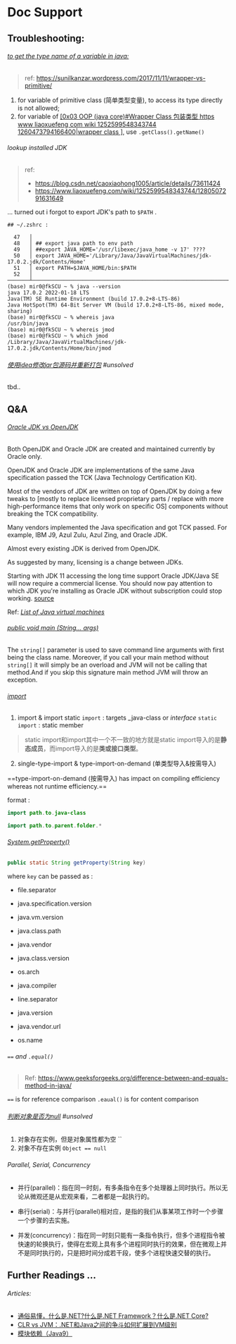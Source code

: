 # Doc Support



## Troubleshooting:

###### [to get the type name of a variable in java: ](https://www.cnblogs.com/smuxiaolei/p/7692392.html)

> ref: https://sunilkanzar.wordpress.com/2017/11/11/wrapper-vs-primitive/

1. for variable of primitive class (简单类型变量), to access its type directly is not allowed; 
2. for variable of  [[0x03 OOP (java core)#Wrapper Class 包装类型 https www liaoxuefeng com wiki 1252599548343744 1260473794166400|wrapper class ]](包装类型变量), use `.getClass().getName()` 



###### lookup installed JDK

> ref:
>- https://blog.csdn.net/caoxiaohong1005/article/details/73611424
>- https://www.liaoxuefeng.com/wiki/1252599548343744/1280507291631649

... turned out i forgot to export JDK's path to `$PATH` . 

```shell
## ~/.zshrc : 

  47   │
  48   │ ## export java path to env path
  49   │ ##export JAVA_HOME='/usr/libexec/java_home -v 17' ????
  50   │ export JAVA_HOME='/Library/Java/JavaVirtualMachines/jdk-17.0.2.jdk/Contents/Home'
  51   │ export PATH=$JAVA_HOME/bin:$PATH
  52   │
───────┴─────────────────────────────────────────────────────────────────────────────────────────────
(base) mir0@fkSCU ~ % java --version
java 17.0.2 2022-01-18 LTS
Java(TM) SE Runtime Environment (build 17.0.2+8-LTS-86)
Java HotSpot(TM) 64-Bit Server VM (build 17.0.2+8-LTS-86, mixed mode, sharing)
(base) mir0@fkSCU ~ % whereis java
/usr/bin/java
(base) mir0@fkSCU ~ % whereis jmod
(base) mir0@fkSCU ~ % which jmod
/Library/Java/JavaVirtualMachines/jdk-17.0.2.jdk/Contents/Home/bin/jmod
```



###### [使用idea修改jar包源码并重新打包](https://blog.csdn.net/weixin_43178406/article/details/119037447) #unsolved

tbd.. 



## Q&A

###### [Oracle JDK vs OpenJDK](https://stackoverflow.com/questions/22358071/differences-between-oracle-jdk-and-openjdk)

Both OpenJDK and Oracle JDK are created and maintained currently by Oracle only.

OpenJDK and Oracle JDK are implementations of the same Java specification passed the TCK (Java Technology Certification Kit).

Most of the vendors of JDK are written on top of OpenJDK by doing a few tweaks to [mostly to replace licensed proprietary parts / replace with more high-performance items that only work on specific OS] components without breaking the TCK compatibility.

Many vendors implemented the Java specification and got TCK passed. For example, IBM J9, Azul Zulu, Azul Zing, and Oracle JDK.

Almost every existing JDK is derived from OpenJDK.

As suggested by many, licensing is a change between JDKs. 

Starting with JDK 11 accessing the long time support Oracle JDK/Java SE will now require a commercial license. You should now pay attention to which JDK you're installing as Oracle JDK without subscription could stop working. [source](https://www.infoworld.com/article/3284164/java/oracle-now-requires-a-subscription-to-use-java-se.html)

Ref: *[List of Java virtual machines](https://en.wikipedia.org/wiki/List_of_Java_virtual_machines#Proprietary_implementations)*



###### [public void main (String... args)](https://stackoverflow.com/q/1672083/16542494)

The `string[]` parameter is used to save command line arguments with first being the class name. Moreover, if you call your main method without `string[]` it will simply be an overload and JVM will not be calling that method.And if you skip this signature main method JVM will throw an exception.



###### [import ](https://blog.csdn.net/qq_25665807/article/details/74747868)

1. import & import static 
`import` : targets _java-class or _interface_
`static import` : static member

> static import和import其中一个不一致的地方就是static import导入的是**静态成员**，而import导入的是**类或接口类型**。

2. single-type-import & type-import-on-demand (单类型导入&按需导入)

==type-import-on-demand (按需导入) has impact on compiling efficiency whereas not runtime efficiency.==

format : 
```java
import path.to.java-class

import path.to.parent.folder.*
```



###### [System.getProperty()](https://www.tutorialspoint.com/system-getproperty-in-java)

```java
public static String getProperty(String key)
```
where `key` can be passed as : 
- file.separator

- java.specification.version

- java.vm.version

- java.class.path

- java.vendor

- java.class.version

- os.arch

- java.compiler

- line.separator

- java.version

- java.vendor.url

- os.name

  

###### `==` and `.equal()`

> Ref: https://www.geeksforgeeks.org/difference-between-and-equals-method-in-java/

`==` is for reference comparison
`.eaual()` is for content comparison



###### [判断对象是否为null](https://www.cnblogs.com/DFX339/p/9945771.html) #unsolved

1. 对象存在实例，但是对象属性都为空 ``
2. 对象不存在实例 `Object == null`



###### Parallel, Serial, Concurrency

- 并行(parallel)：指在同一时刻，有多条指令在多个处理器上同时执行。所以无论从微观还是从宏观来看，二者都是一起执行的。

- 串行(serial)：与并行(parallel)相对应，是指的我们从事某项工作时一个步骤一个步骤的去实施。

- 并发(concurrency)：指在同一时刻只能有一条指令执行，但多个进程指令被快速的轮换执行，使得在宏观上具有多个进程同时执行的效果，但在微观上并不是同时执行的，只是把时间分成若干段，使多个进程快速交替的执行。

  

## Further Readings ...

###### Articles:

- [通俗易懂，什么是.NET?什么是.NET Framework？什么是.NET Core?](https://www.cnblogs.com/1996V/p/9037603.html)
- [CLR vs JVM：.NET和Java之间的争斗如何扩展到VM级别](https://blog.csdn.net/danpu0978/article/details/106767365)
- [模块依赖（Java9）](https://www.cnblogs.com/IcanFixIt/p/6994501.html)



